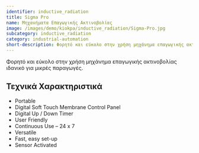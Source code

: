 ```yaml
---
identifier: inductive_radiation
title: Sigma Pro
name: Μηχανήματα Επαγωγικής Ακτινοβολίας
image: /images/demo/kiokpa/inductive_radiation/Sigma-Pro.jpg
subcategory: inductive_radiation
category: industrial-automation
short-description: Φορητό και εύκολο στην χρήση μηχάνημα επαγωγικής ακτινοβολίας ιδανικό για μικρές παραγωγές. 
---
```







Φορητό και εύκολο στην χρήση μηχάνημα επαγωγικής ακτινοβολίας ιδανικό για μικρές παραγωγές. 


 
Τεχνικά Χαρακτηριστικά
---
*    Portable
*    Digital Soft Touch Membrane Control Panel
*    Digital Up / Down Timer
*    User Friendly
*    Continuous Use – 24 x 7
*    Versatile
*    Fast, easy set-up
*    Sensor Activated


